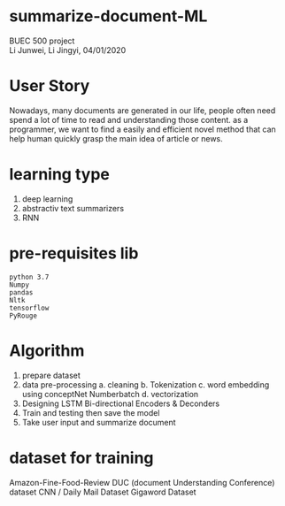 # summarize-document-ML
BUEC 500 project  
Li Junwei, Li Jingyi, 
04/01/2020
# User Story 
Nowadays, many documents are generated in our life, people often need spend a lot of time to read and understanding those content. as a programmer, we want to find a easily and efficient novel method that can help human quickly grasp the main idea of article or news. 

# learning type
1.  deep learning 
2.  abstractiv text summarizers
3.  RNN 

# pre-requisites lib
    python 3.7
    Numpy
    pandas
    Nltk
    tensorflow
    PyRouge 

# Algorithm
1.  prepare dataset 
2.  data pre-processing
    a. cleaning
    b. Tokenization
    c. word embedding using conceptNet Numberbatch
    d. vectorization 
3.  Designing LSTM Bi-directional Encoders & Deconders
4.  Train and  testing then save the model
5.  Take user input and summarize document 



# dataset for training 
Amazon-Fine-Food-Review 
DUC (document Understanding Conference) dataset 
CNN / Daily Mail Dataset
Gigaword Dataset

